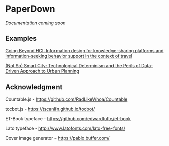 # PaperDown

*Documentation coming soon*

## Examples

[Going Beyond HCI: Information design for knowledge-sharing platforms and information-seeking behavior support in the context of travel](https://iljapanic.com/going-beyond-hci/)

[(Not So) Smart City: Technological Determinism and the Perils of Data-Driven Approach to Urban Planning](https://iljapanic.com/not-so-smart-city/)




## Acknowledgment

Countable.js - https://github.com/RadLikeWhoa/Countable

tocbot.js - https://tscanlin.github.io/tocbot/

ET-Book typeface - https://github.com/edwardtufte/et-book

Lato typeface - http://www.latofonts.com/lato-free-fonts/

Cover image generator - https://pablo.buffer.com/
